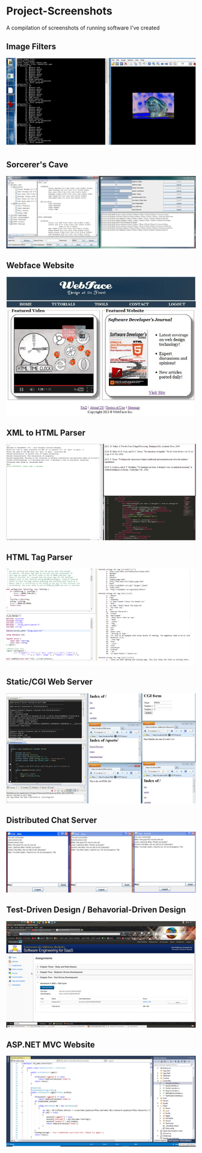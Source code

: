 # Project-Screenshots
A compilation of screenshots of running software I've created

## Image Filters
![](https://github.com/ryan-beckett/Project-Screenshots/blob/master/ImageFilters.png)

## Sorcerer's Cave
![](https://github.com/ryan-beckett/Project-Screenshots/blob/master/SorcerersCave.jpg)

## Webface Website
![](https://github.com/ryan-beckett/Project-Screenshots/blob/master/Webface.jpg)

## XML to HTML Parser
![](https://github.com/ryan-beckett/Project-Screenshots/blob/master/XMLtoHTML.png)

## HTML Tag Parser
![](https://github.com/ryan-beckett/Project-Screenshots/blob/master/TagParser.png)

## Static/CGI Web Server
![](https://github.com/ryan-beckett/Project-Screenshots/blob/master/WebServer.jpg)

## Distributed Chat Server
![](https://github.com/ryan-beckett/Project-Screenshots/blob/master/ChatServer.PNG)

## Test-Driven Design / Behavorial-Driven Design
![](https://github.com/ryan-beckett/Project-Screenshots/blob/master/assign4_submit.png)

## ASP.NET MVC Website
![](https://github.com/ryan-beckett/Project-Screenshots/blob/master/ASP_NET_Project.png)
